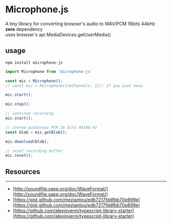 # Microphone.js

A tiny library for converting browser's audio to WAV/PCM 16bits 44kHz  
**zero** dependency  
uses browser's api MediaDevices.getUserMedia()

## usage
```
npm install microphone-js
```

```javascript
import Microphone from 'microphone-js'

const mic = Microphone();
// const mic = Microphone({nbChannels: 1}); if you yant mono

mic.start();

mic.stop();

// continue recording
mic.start();

// stereo audio/wav PCM 16 bits 44100 Hz 
const blob = mic.getBlob();

mic.download(blob);

// reset recording buffer
mic.reset();
```

## Resources
---
- [http://soundfile.sapp.org/doc/WaveFormat/](http://soundfile.sapp.org/doc/WaveFormat/)
- [https://gist.github.com/meziantou/edb7217fddfbb70e899e](https://gist.github.com/meziantou/edb7217fddfbb70e899e)
- [https://github.com/alexjoverm/typescript-library-starter](https://github.com/alexjoverm/typescript-library-starter)
